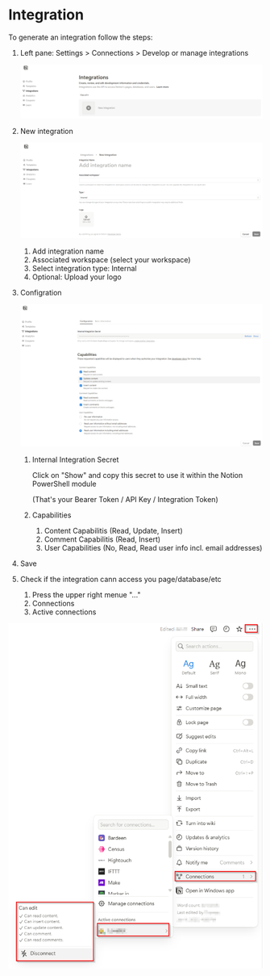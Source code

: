 # Integration

To generate an integration follow the steps:

1. Left pane: Settings > Connections > Develop or manage integrations

    ![New Integration](./Integration01.png)

2. New integration

    ![New Integration basic information](./Integration02.png)

   1. Add integration name
   2. Associated workspace (select your workspace)
   3. Select integration type: Internal
   4. Optional: Upload your logo

3. Configration

    ![Configuration](./Integration03.png)

   1. Internal Integration Secret

       Click on "Show" and copy this secret to use it within the Notion PowerShell module

       (That's your Bearer Token / API Key / Integration Token)

   3. Capabilities
      1. Content Capabilitis (Read, Update, Insert)
      2. Comment Capabilitis (Read, Insert)
      3. User Capabilities (No, Read, Read user info incl. email addresses)

4. Save

5. Check if the integration cann access you page/database/etc
   1. Press the upper right menue "..."
   2. Connections
   3. Active connections

![Access of integration](./Integration04.png)
